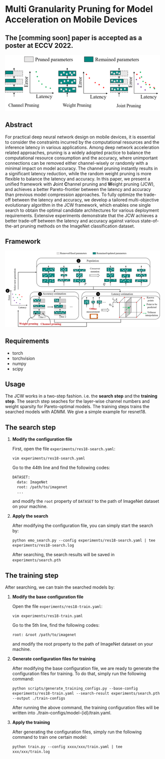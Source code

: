 # Multi Granularity Pruning for Model Acceleration on Mobile Devices

## The [comming soon] paper is accepted as a poster at ECCV 2022.

![motivation](figures/motivation.png)

## Abstract

For practical deep neural network design on mobile devices, it is essential to consider the constraints incurred by the computational resources and the inference latency in various applications. Among deep network acceleration related approaches, pruning is a widely adopted practice to balance the computational resource consumption and the accuracy, where unimportant connections can be removed either channel-wisely or randomly with a minimal impact on model accuracy. The channel pruning instantly results in a significant latency reduction, while the random weight pruning is more flexible to balance the latency and accuracy. In this paper, we present a unified framework with **J**oint **C**hannel pruning and **W**eight pruning (JCW), and achieves a better Pareto-frontier between the latency and accuracy than previous model compression approaches. To fully optimize the trade-off between the latency and accuracy, we develop a tailored multi-objective evolutionary algorithm in the JCW framework, which enables one single search to obtain the optimal candidate architectures for various deployment requirements. Extensive experiments demonstrate that the JCW achieves a better trade-off between the latency and accuracy against various state-of-the-art pruning methods on the ImageNet classification dataset.

## Framework
![framework](figures/framework.png)


## Requirements

  + torch
  + torchvision
  + numpy
  + scipy

## Usage
  
  The JCW works in a two-step fashion. i.e. the **search step** and the **training step**. The search step seaches for the layer-wise channel numbers and weight sparsity for Pareto-optimal models. The training steps trains the searched models with ADMM. We give a simple example for resnet18.

## The search step 

  1. **Modify the configuration file**

      First, open the file `experiments/res18-search.yaml`:
      ```shell
      vim experiments/res18-search.yaml
      ```
      Go to the 44th line and find the following codes:
      ```
      DATASET:
        data: ImageNet
        root: /path/to/imagenet
        ...
      ```
      and modify the `root` property of `DATASET` to the path of ImageNet dataset on your machine.

  2. **Apply the search**
      
      After modifying the configuration file, you can simply start the search by:
      ```shell
      python emo_search.py --config experiments/res18-search.yaml | tee experiments/res18-search.log
      ```
      After searching, the search results will be saved in `experiments/search.pth`

## The training step

After searching, we can train the searched models by:

  1. **Modify the base configuration file**

      Open the file `experiments/res18-train.yaml`:
      ```shell
      vim experiments/res18-train.yaml
      ```
      Go to the 5th line, find the following codes:
      ```
      root: &root /path/to/imagenet
      ```
      and modify the root property to the path of ImageNet dataset on your machine.

  2. **Generate configuration files for training**

      After modifying the base configuration file, we are ready to generate the configuration files for training. To do that, simply run the following command:
      ```shell
      python scripts/generate_training_configs.py --base-config experiments/res18-train.yaml --search-result experiments/search.pth --output ./train-configs 
      ``` 
      After running the above command, the training configuration files will be written into ./train-configs/model-{id}/train.yaml.

  3. **Apply the training**
      
      After generating the configuration files, simply run the following command to train one certain model:
      ```shell
      python train.py --config xxxx/xxx/train.yaml | tee xxx/xxx/train.log
      ```
